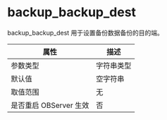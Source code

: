 backup_backup_dest 
=======================================

backup_backup_dest 用于设置备份数据备份的目的端。


|        属性        |  描述   |
|------------------|-------|
| 参数类型             | 字符串类型 |
| 默认值              | 空字符串  |
| 取值范围             | 无     |
| 是否重启 OBServer 生效 | 否     |


